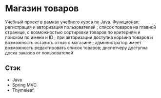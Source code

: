 # Магазин товаров
Учебный проект в рамках учебного курса по Java. 
Функционал: регистрация и авторизация пользователей ; список товаров на главной странице, с возможностью сортировки товаров по критериям и поиском по имени и ID ; при авторизации доступна корзина товаров и возможность оставить отзыв о магазине ; администратор имеет возможность редактировать список товаров; диспетчеру доступна доска заказов от пользователей

## Стэк
* Java
* Spring MVC
* Thymeleaf
